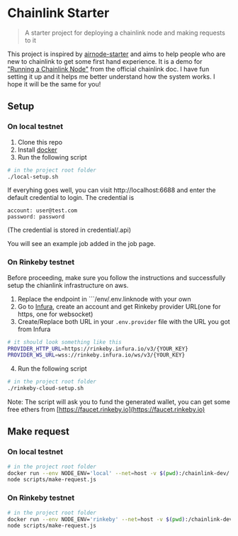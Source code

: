 # Chainlink Starter

> A starter project for deploying a chainlink node and making requests to it

This project is inspired by [airnode-starter](https://github.com/api3dao/airnode-starter) and aims to help people who are new to chainlink to get some first hand experience. It is a demo for ["Running a Chainlink Node"](https://docs.chain.link/docs/running-a-chainlink-node) from the official chainlink doc. I have fun setting it up and it helps me better understand how the system works. I hope it will be the same for you!

## Setup

### On local testnet

1. Clone this repo
2. Install [docker](https://www.docker.com/)
3. Run the following script

```bash
# in the project root folder
./local-setup.sh
```

If everyhing goes well, you can visit http://localhost:6688 and enter the default credential to login. The credential is

```
account: user@test.com
password: password
```

(The credential is stored in credential/.api)

You will see an example job added in the job page.

### On Rinkeby testnet

Before proceeding, make sure you follow the instructions and successfully setup the chianlink infrastructure on aws.

1. Replace the endpoint in ```/env/.env.linknode with your own
2. Go to [Infura](https://infura.io/), create an account and get Rinkeby provider URL(one for https, one for websocket)
3. Create/Replace both URL in your `.env.provider` file with the URL you got from Infura

```bash
# it should look something like this
PROVIDER_HTTP_URL=https://rinkeby.infura.io/v3/{YOUR_KEY}
PROVIDER_WS_URL=wss://rinkeby.infura.io/ws/v3/{YOUR_KEY}
```

4. Run the following script

```bash
# in the project root folder
./rinkeby-cloud-setup.sh
```

Note: The script will ask you to fund the generated wallet, you can get some free ethers from [https://faucet.rinkeby.io](https://faucet.rinkeby.io)

## Make request

### On local testnet

```bash
# in the project root folder
docker run --env NODE_ENV='local' --net=host -v $(pwd):/chainlink-dev/ -it chainlink-local-dev \
node scripts/make-request.js
```

### On Rinkeby testnet

```bash
# in the project root folder
docker run --env NODE_ENV='rinkeby' --net=host -v $(pwd):/chainlink-dev/ -it chainlink-local-dev \
node scripts/make-request.js
```
